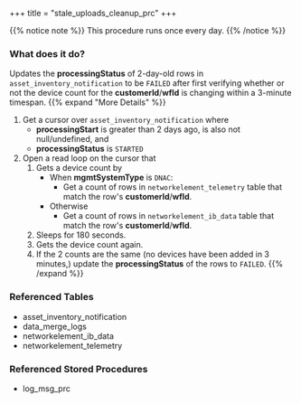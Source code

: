 +++
title = "stale_uploads_cleanup_prc"
+++

{{% notice note %}}
This procedure runs once every day.
{{% /notice %}}

### What does it do?
Updates the **processingStatus** of 2-day-old rows in `asset_inventory_notification` to be `FAILED` after first verifying whether or not the device count for the **customerId**/**wfId** is changing within a 3-minute timespan.
{{% expand "More Details" %}}
1. Get a cursor over `asset_inventory_notification` where
   - **processingStart** is greater than 2 days ago, is also not null/undefined,  and
   - **processingStatus** is `STARTED`
2. Open a read loop on the cursor that
   1. Gets a device count by
      - When **mgmtSystemType** is `DNAC`:
        - Get a count of rows in `networkelement_telemetry` table that match the row's **customerId**/**wfId**.
      - Otherwise
        - Get a count of rows in `networkelement_ib_data` table that match the row's **customerId**/**wfId**.
   2. Sleeps for 180 seconds.
   3. Gets the device count again.
   4. If the 2 counts are the same (no devices have been added in 3 minutes,) update the **processingStatus** of the rows to `FAILED`.
{{% /expand %}}

### Referenced Tables
- asset_inventory_notification
- data_merge_logs
- networkelement_ib_data
- networkelement_telemetry

### Referenced Stored Procedures
- log_msg_prc
